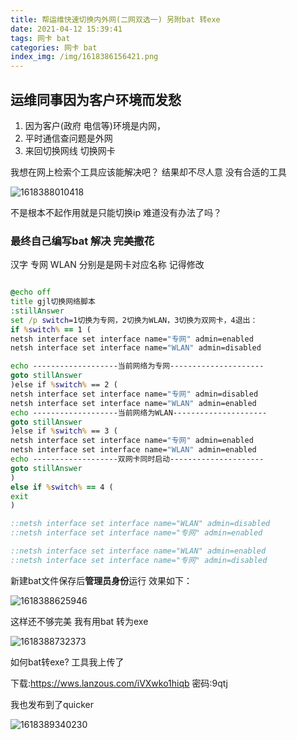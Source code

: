 ```yaml
---
title: 帮运维快速切换内外网(二网双选一) 另附bat 转exe
date: 2021-04-12 15:39:41
tags: 网卡 bat
categories: 网卡 bat
index_img: /img/1618386156421.png
---
```


## 运维同事因为客户环境而发愁

1. 因为客户(政府 电信等)环境是内网，
2. 平时通信查问题是外网
3. 来回切换网线 切换网卡 

我想在网上检索个工具应该能解决吧？ 结果却不尽人意  没有合适的工具

![1618388010418](1618388010418.png)

不是根本不起作用就是只能切换ip 难道没有办法了吗？



### **最终自己编写bat 解决 完美撒花**

汉字 专网  WLAN 分别是是网卡对应名称  记得修改

```bat

@echo off
title gjl切换网络脚本
:stillAnswer
set /p switch=1切换为专网，2切换为WLAN，3切换为双网卡，4退出：
if %switch% == 1 (
netsh interface set interface name="专网" admin=enabled
netsh interface set interface name="WLAN" admin=disabled

echo -------------------当前网络为专网---------------------
goto stillAnswer
)else if %switch% == 2 (
netsh interface set interface name="专网" admin=disabled
netsh interface set interface name="WLAN" admin=enabled
echo -------------------当前网络为WLAN---------------------
goto stillAnswer
)else if %switch% == 3 (
netsh interface set interface name="专网" admin=enabled
netsh interface set interface name="WLAN" admin=enabled
echo -------------------双网卡同时启动---------------------
goto stillAnswer
)
else if %switch% == 4 (
exit
)

::netsh interface set interface name="WLAN" admin=disabled
::netsh interface set interface name="专网" admin=enabled

::netsh interface set interface name="WLAN" admin=enabled
::netsh interface set interface name="专网" admin=disabled
```

新建bat文件保存后**管理员身份**运行 效果如下：

![1618388625946](1618388625946.png)



这样还不够完美 我有用bat 转为exe 

![1618388732373](1618388732373.png)

如何bat转exe?   工具我上传了

下载:https://wws.lanzous.com/iVXwko1hiqb 密码:9qtj



我也发布到了quicker

![1618389340230](1618389340230.png)